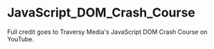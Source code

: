 # JavaScript_DOM_Crash_Course
Full credit goes to Traversy Media's JavaScript DOM Crash Course on YouTube.

